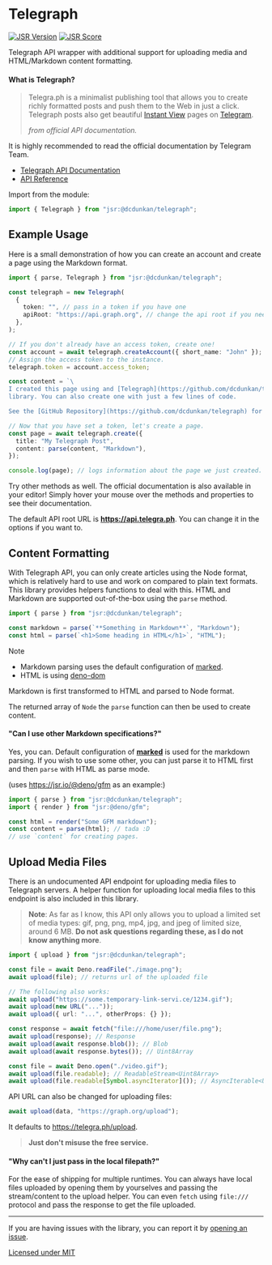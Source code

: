 # Telegraph

[![JSR Version](https://jsr.io/badges/@dcdunkan/telegraph)](https://jsr.io/@dcdunkan/telegraph)
[![JSR Score](https://jsr.io/badges/@dcdunkan/telegraph/score)](https://jsr.io/@dcdunkan/telegraph/score)

Telegraph API wrapper with additional support for uploading media and
HTML/Markdown content formatting.

#### What is Telegraph?

> Telegra.ph is a minimalist publishing tool that allows you to create richly
> formatted posts and push them to the Web in just a click. Telegraph posts also
> get beautiful [Instant View](https://telegram.org/blog/instant-view) pages on
> [Telegram](https://telegram.org).
>
> _from official API documentation._

It is highly recommended to read the official documentation by Telegram Team.

- [Telegraph API Documentation](https://telegra.ph/api)
- [API Reference](https://jsr.io/@dcdunkan/telegraph/doc)

Import from the module:

```ts
import { Telegraph } from "jsr:@dcdunkan/telegraph";
```

## Example Usage

Here is a small demonstration of how you can create an account and create a page
using the Markdown format.

```ts
import { parse, Telegraph } from "jsr:@dcdunkan/telegraph";

const telegraph = new Telegraph(
  {
    token: "", // pass in a token if you have one
    apiRoot: "https://api.graph.org", // change the api root if you need to
  },
);

// If you don't already have an access token, create one!
const account = await telegraph.createAccount({ short_name: "John" });
// Assign the access token to the instance.
telegraph.token = account.access_token;

const content = `\
I created this page using and [Telegraph](https://github.com/dcdunkan/telegraph)
library. You can also create one with just a few lines of code.

See the [GitHub Repository](https://github.com/dcdunkan/telegraph) for more.`;

// Now that you have set a token, let's create a page.
const page = await telegraph.create({
  title: "My Telegraph Post",
  content: parse(content, "Markdown"),
});

console.log(page); // logs information about the page we just created.
```

Try other methods as well. The official documentation is also available in your
editor! Simply hover your mouse over the methods and properties to see their
documentation.

The default API root URL is **<https://api.telegra.ph>**. You can change it in
the options if you want to.

## Content Formatting

With Telegraph API, you can only create articles using the Node format, which is
relatively hard to use and work on compared to plain text formats. This library
provides helpers functions to deal with this. HTML and Markdown are supported
out-of-the-box using the `parse` method.

```ts
import { parse } from "jsr:@dcdunkan/telegraph";

const markdown = parse(`**Something in Markdown**`, "Markdown");
const html = parse(`<h1>Some heading in HTML</h1>`, "HTML");
```

> [!NOTE]
>
> - Markdown parsing uses the default configuration of
>   [marked](https://github.com/markedjs/marked).
> - HTML is using [deno-dom](https://github.com/b-fuze/deno-dom)
>
> Markdown is first transformed to HTML and parsed to Node format.

The returned array of `Node` the `parse` function can then be used to create
content.

#### "Can I use other Markdown specifications?"

Yes, you can. Default configuration of **[marked](https://npm.im/marked)** is
used for the markdown parsing. If you wish to use some other, you can just parse
it to HTML first and then `parse` with HTML as parse mode.

(uses <https://jsr.io/@deno/gfm> as an example:)

```ts
import { parse } from "jsr:@dcdunkan/telegraph";
import { render } from "jsr:@deno/gfm";

const html = render("Some GFM markdown");
const content = parse(html); // tada :D
// use `content` for creating pages.
```

## Upload Media Files

There is an undocumented API endpoint for uploading media files to Telegraph
servers. A helper function for uploading local media files to this endpoint is
also included in this library.

> **Note**: As far as I know, this API only allows you to upload a limited set
> of media types: gif, png, png, mp4, jpg, and jpeg of limited size, around 6
> MB. **Do not ask questions regarding these, as I do not know anything more**.

```ts
import { upload } from "jsr:@dcdunkan/telegraph";

const file = await Deno.readFile("./image.png");
await upload(file); // returns url of the uploaded file

// The following also works:
await upload("https://some.temporary-link-servi.ce/1234.gif");
await upload(new URL("..."));
await upload({ url: "...", otherProps: {} });

const response = await fetch("file:///home/user/file.png");
await upload(response); // Response
await upload(await response.blob()); // Blob
await upload(await response.bytes()); // Uint8Array

const file = await Deno.open("./video.gif");
await upload(file.readable); // ReadableStream<Uint8Array>
await upload(file.readable[Symbol.asyncIterator]()); // AsyncIterable<Uint8Array>, also sync ones!
```

API URL can also be changed for uploading files:

```ts
await upload(data, "https://graph.org/upload");
```

It defaults to <https://telegra.ph/upload>.

> **Just don't misuse the free service.**

#### "Why can't I just pass in the local filepath?"

For the ease of shipping for multiple runtimes. You can always have local files
uploaded by opening them by yourselves and passing the stream/content to the
upload helper. You can even `fetch` using `file:///` protocol and pass the
response to get the file uploaded.

---

If you are having issues with the library, you can report it by
[opening an issue](https://github.com/dcdunkan/telegraph/issues).

[Licensed under MIT](./LICENSE)
